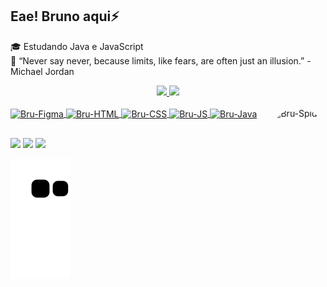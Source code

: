 ## Eae! Bruno aqui⚡

🎓 Estudando Java e JavaScript <br>
🧠 “Never say never, because limits, like fears, are often just an illusion.” - Michael Jordan

<div align="center">
  <a href="https://github.com/FragaInDev">
  <img width="48%" src="https://github-readme-stats.vercel.app/api?username=FragaInDev&show_icons=true&theme=midnight-purple&include_all_commits=true&count_private=true"/>
  <img width="48%" src="https://github-readme-stats.vercel.app/api/top-langs/?username=FragaInDev&layout=compact&langs_count=7&theme=midnight-purple"/>
</div>
  
<div style="display: inline_block"><br>
  <img align="center" alt="Bru-Figma" height="40" width="40" src="https://cdn.discordapp.com/attachments/948685400606658644/948712095422218260/figmaicon.png">
  <img align="center" alt="Bru-HTML" height="40" width="40" src="https://cdn.discordapp.com/attachments/948685400606658644/948709589115863150/html.png">
  <img align="center" alt="Bru-CSS" height="40" width="40" src="https://cdn.discordapp.com/attachments/948685400606658644/948708967218049084/css.png">
  <img align="center" alt="Bru-JS" height="40" width="40" src="https://cdn.discordapp.com/attachments/948685400606658644/948710046148198450/js.png">
  <img align="center" alt="Bru-Java" height="40" width="40" src="https://cdn.discordapp.com/attachments/948685400606658644/948708326697496576/java_3.png">
  <img align="right" alt="Bru-Spider" height="150" style="border-radius:50px;" src="https://media.giphy.com/media/1r8YvFB47nAsAy36mp/giphy.gif">
</div>
  
##
  
<div> 
  <a href="https://instagram.com/brn_fraga/" target="_blank"><img src="https://img.shields.io/badge/-Instagram-%23E4405F?style=for-the-badge&logo=instagram&logoColor=white" target="_blank"></a>
  <a href = "mailto:brunooliverfrag@gmail.com"><img src="https://img.shields.io/badge/-Gmail-%23333?style=for-the-badge&logo=gmail&logoColor=white" target="_blank"></a>
  <a href="https://www.linkedin.com/in/bruno-fraga-74a006118/" target="_blank"><img src="https://img.shields.io/badge/-LinkedIn-%230077B5?style=for-the-badge&logo=linkedin&logoColor=white" target="_blank"></a>
  
  ![Snake animation](https://github.com/FragaInDev/FragaInDev/blob/output/github-contribution-grid-snake.svg)
</div>
  


